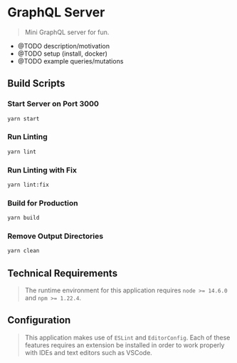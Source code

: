 # GraphQL Server

> Mini GraphQL server for fun.

- @TODO description/motivation
- @TODO setup (install, docker)
- @TODO example queries/mutations

## Build Scripts

### Start Server on Port 3000

```sh
yarn start
```

### Run Linting

```sh
yarn lint
```

### Run Linting with Fix

```sh
yarn lint:fix
```

### Build for Production

```sh
yarn build
```

### Remove Output Directories

```sh
yarn clean
```

## Technical Requirements

> The runtime environment for this application requires `node >= 14.6.0` and `npm >= 1.22.4`.

## Configuration

> This application makes use of `ESLint` and `EditorConfig`. Each of these features requires
> an extension be installed in order to work properly with IDEs and text editors such as VSCode.
